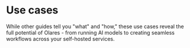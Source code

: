 # Use cases
While other guides tell you "what" and "how," these use cases reveal the full potential of Olares - from running AI models to creating seamless workflows across your self-hosted services.

<FilterableList :items="[
  { title: 'Stable Diffusion', link: './stable-diffusion.html', tags: ['ai'] },
  { title: 'ComfyUI', link: './comfyui.html', tags: ['ai'] },
  { title: 'Open WebUI', link: './openwebui.html', tags: ['ai'] },
  { title: 'Perplexica', link: './perplexica.html', tags: ['ai']},
  { title: 'Dify', link: './dify.html', tags: ['ai']},
  { title: 'Hubble', link: 'https://blog.olares.xyz/running-farcaster-hubble-on-your-home-cloud/', tags: ['social network']},
]" 
/>